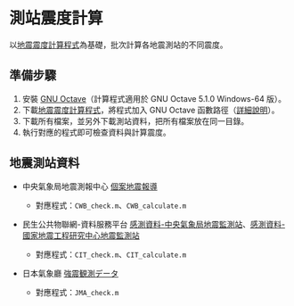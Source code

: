 # 測站震度計算
以[地震震度計算程式](https://github.com/chemars/Seismic-Intensity-Scales)為基礎，批次計算各地震測站的不同震度。

## 準備步驟
1. 安裝 [GNU Octave](https://www.gnu.org/software/octave/)（計算程式適用於 GNU Octave 5.1.0 Windows-64 版）。
2. 下載[地震震度計算程式](https://github.com/chemars/Seismic-Intensity-Scales)，將程式加入 GNU Octave 函數路徑（[詳細說明](https://octave.org/doc/interpreter/Manipulating-the-Load-Path.html)）。
3. 下載所有檔案，並另外下載測站資料，把所有檔案放在同一目錄。
4. 執行對應的程式即可檢查資料與計算震度。

## 地震測站資料
* 中央氣象局地震測報中心 [個案地震報導](https://scweb.cwb.gov.tw/zh-tw/page/disaster/3)
  - 對應程式：`CWB_check.m`、`CWB_calculate.m`

* 民生公共物聯網-資料服務平台 [感測資料-中央氣象局地震監測站](https://ci.taiwan.gov.tw/dsp/environmental_eq_cwb.aspx)、[感測資料-國家地震工程研究中心地震監測站](https://ci.taiwan.gov.tw/dsp/environmental_eq_ncree.aspx)
  - 對應程式：`CIT_check.m`、`CIT_calculate.m`

* 日本氣象廳 [強震観測データ](https://www.data.jma.go.jp/svd/eqev/data/kyoshin/jishin/index.html)
  - 對應程式：`JMA_check.m`
